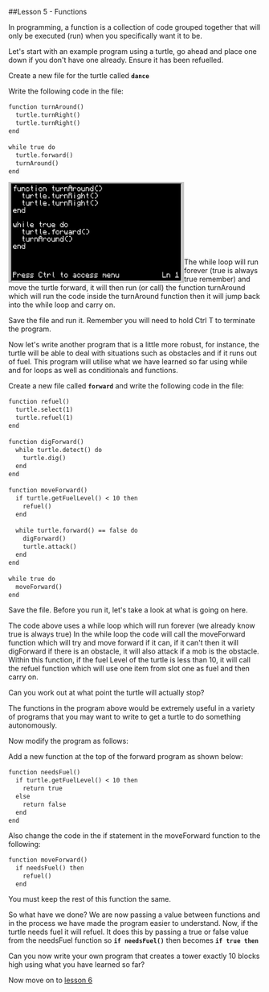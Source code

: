 ##Lesson 5 - Functions

In programming, a function is a collection of code grouped together that will only be executed (run) when you specifically want it to be.

Let's start with an example program using a turtle, go ahead and place one down if you don't have one already. Ensure it has been refuelled.

Create a new file for the turtle called **```dance```**

Write the following code in the file:

```
function turnAround()
  turtle.turnRight()
  turtle.turnRight()
end

while true do
  turtle.forward()
  turnAround()
end
```
<a href="Dance"><img src="https://github.com/AllenHeard/ComputerCraft/blob/master/Screenshots/Lesson%205%20Images/dance.png" align="left" height="200" width="350" ></a><br><br><br><br><br><br><br><br>

The while loop will run forever (true is always true remember) and move the turtle forward, it will then run (or call) the function turnAround which will run the code inside the turnAround function then it will jump back into the while loop and carry on.

Save the file and run it. Remember you will need to hold Ctrl T to terminate the program.

Now let's write another program that is a little more robust, for instance, the turtle will be able to deal with situations such as obstacles and if it runs out of fuel. This program will utilise what we have learned so far using while and for loops as well as conditionals and functions.

Create a new file called **```forward```** and write the following code in the file:

```
function refuel()
  turtle.select(1)
  turtle.refuel(1)
end

function digForward()
  while turtle.detect() do
    turtle.dig()
  end
end

function moveForward()
  if turtle.getFuelLevel() < 10 then
    refuel()
  end

  while turtle.forward() == false do
    digForward()
    turtle.attack()
  end
end

while true do
  moveForward()
end
```

Save the file. Before you run it, let's take a look at what is going on here.

The code above uses a while loop which will run forever (we already know true is always true)
In the while loop the code will call the moveForward function which will try and move forward if it can, if it can't then it will digForward if there is an obstacle, it will also attack if a mob is the obstacle. Within this function, if the fuel Level of the turtle is less than 10, it will call the refuel function which will use one item from slot one as fuel and then carry on. 

Can you work out at what point the turtle will actually stop?

The functions in the program above would be extremely useful in a variety of programs that you may want to write to get a turtle to do something autonomously. 

Now modify the program as follows:

Add a new function at the top of the forward program as shown below:

```
function needsFuel()
  if turtle.getFuelLevel() < 10 then
    return true
  else
    return false
  end
end
```

Also change the code in the if statement in the moveForward function to the following:

```
function moveForward()
  if needsFuel() then
    refuel()
  end
``` 
You must keep the rest of this function the same.

So what have we done? We are now passing a value between functions and in the process we have made the program easier to understand. Now, if the turtle needs fuel it will refuel. It does this by passing a true or false value from the needsFuel function so **```if needsFuel()```** then becomes **```if true then```**

Can you now write your own program that creates a tower exactly 10 blocks high using what you have learned so far?

Now move on to [lesson 6](https://github.com/AllenHeard/ComputerCraft/blob/master/Lessons/Lesson%206.MD)
